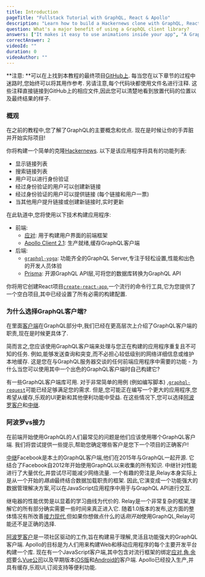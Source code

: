 ```yaml
---
title: Introduction
pageTitle: "Fullstack Tutorial with GraphQL, React & Apollo"
description: "Learn how to build a Hackernews clone with GraphQL, React & Apollo Client. Use create-react-app for the frontend and graphql-yoga & Prisma for the backend."
question: What's a major benefit of using a GraphQL client library?
answers: ["It makes it easy to use animations inside your app", "A GraphQL client is mainly used to improve security", "It saves you from writing infrastructure code for networking and caching", "GraphQL clients don't provide actual advantages but it's always good to use 3rd party libraries"]
correctAnswer: 2
videoId: ""
duration: 0
videoAuthor: ""
---
```

**注意: **可以在上找到本教程的最终项目[GitHub上](https://github.com/howtographql/react-apollo). 每当您在以下章节的过程中迷路时,您始终可以将其用作参考. 另请注意,每个代码块都使用文件名进行注释. 这些注释直接链接到GitHub上的相应文件,因此您可以清楚地看到放置代码的位置以及最终结果的样子. 

### 概观

在之前的教程中,您了解了GraphQL的主要概念和优点. 现在是时候让你的手弄脏并开始实际项目!

你将构建一个简单的克隆[Hackernews](https://news.ycombinator.com/). 以下是该应用程序将具有的功能列表: 

-   显示链接列表
-   搜索链接列表
-   用户可以进行身份​​验证
-   经过身份验证的用户可以创建新链接
-   经过身份验证的用户可以提供链接 (每个链接和用户一票) 
-   当其他用户提升链接或创建新链接时,实时更新

在此轨道中,您将使用以下技术构建应用程序: 

-   前端: 
    -   [应对](https://facebook.github.io/react/): 用于构建用户界面的前端框架
    -   [Apollo Client 2.1](https://github.com/apollographql/apollo-client): 生产就绪,缓存GraphQL客户端
-   后端: 
    -   [`graphql-yoga`](https://github.com/graphcool/graphql-yoga/): 功能齐全的GraphQL Server,专注于轻松设置,性能和出色的开发人员体验
    -   [Prisma](https://www.prismagraphql.com/): 开源GraphQL API层,可将您的数据库转换为GraphQL API

你将用它创建React项目[`create-react-app`](https://github.com/facebookincubator/create-react-app),一个流行的命令行工具,它为您提供了一个空白项目,其中已经设置了所有必需的构建配置. 

### 为什么选择GraphQL客户端?

在里面[客户端](/advanced/0-clients/)在GraphQL部分中,我们已经在更高层次上介绍了GraphQL客户端的职责,现在是时候更具体了. 

简而言之,您应该使用GraphQL客户端来处理与您正在构建的应用程序重复且不可知的任务. 例如,能够发送查询和突变,而不必担心较低级别的网络详细信息或维护本地缓存. 这是您在与GraphQL服务器交谈的任何前端应用程序中需要的功能 - 为什么当您可以使用其中一个出色的GraphQL客户端时自己构建它?

有一些GraphQL客户端库可用. 对于非常简单的用例 (例如编写脚本) ,[`graphql-request`](https://github.com/graphcool/graphql-request)可能已经足够满足您的需求. 但是,您可能正在编写一个更大的应用程序,您希望从缓存,乐观的UI更新和其他便利功能中受益. 在这些情况下,您可以选择[阿波罗客户](https://github.com/apollographql/apollo-client)和[中继](https://facebook.github.io/relay/). 

### 阿波罗vs接力

在前端开始使用GraphQL的人们最常见的问题是他们应该使用哪个GraphQL客户端. 我们将尝试提供一些提示,帮助您确定哪些客户是您下一个项目的正确客户!

[中继](https://facebook.github.io/relay/)Facebook是本土的GraphQL客户端,他们在2015年与GraphQL一起开源. 它结合了Facebook自2012年开始使用GraphQL以来收集的所有知识. 中继针对性能进行了大量优化,并尝试尽可能减少网络流量. 一个有趣的旁注是,Relay本身实际上是从一个开始的*路由*最终结合数据加载职责的框架. 因此,它演变成一个功能强大的数据管理解决方案,可以在JavaScript应用程序中用于与GraphQL API进行交互. 

继电器的性能优势是以显着的学习曲线为代价的. Relay是一个非常复杂的框架,理解它的所有部分确实需要一些时间来真正进入它. 随着1.0版本的发布,这方面的整体情况有所改善[接力现代](http://facebook.github.io/relay/docs/en/introduction-to-relay.html),但如果你想做点什么的话*刚开始*使用GraphQL,Relay可能还不是正确的选择. 

[阿波罗客户](https://github.com/apollographql/apollo-client)是一项社区驱动的工作,旨在构建易于理解,灵活且功能强大的GraphQL客户端. Apollo的目标是为人们用来构建Web和移动应用程序的每个主要开发平台构建一个库. 现在有一个JavaScript客户端,其中包含对流行框架的绑定[应对](https://github.com/apollographql/react-apollo),[角](https://github.com/apollographql/apollo-angular),[余烬](https://github.com/bgentry/ember-apollo-client)要么[Vue公司](https://github.com/Akryum/vue-apollo)以及早期版本[iOS版](https://github.com/apollographql/apollo-ios)和[Android的](https://github.com/apollographql/apollo-android)客户端. Apollo已经投入生产,并具有缓存,乐观UI,订阅支持等便利功能. 
